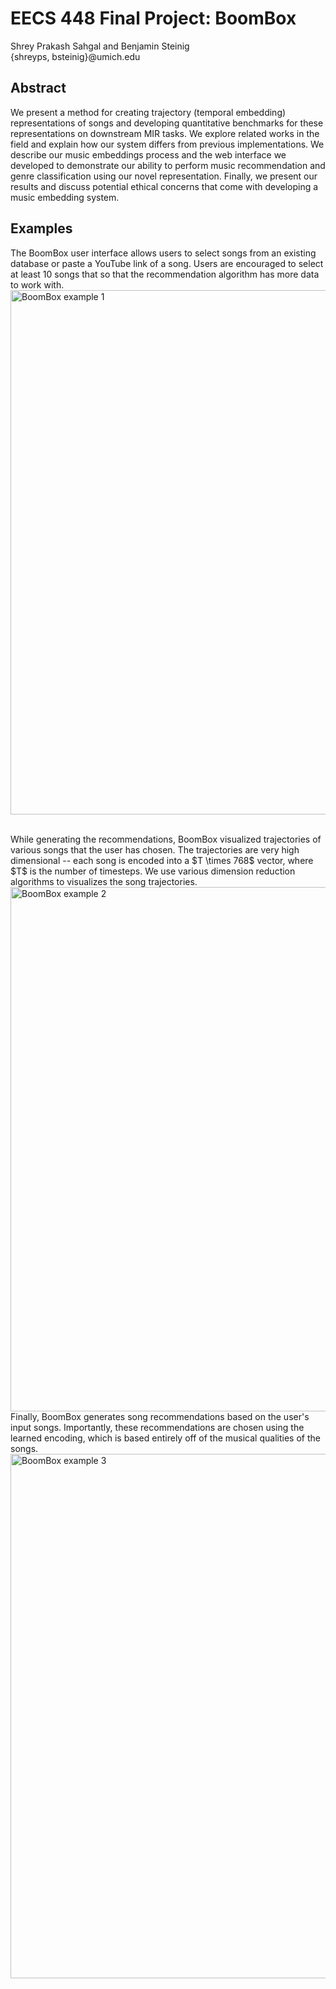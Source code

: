 # EECS 448 Final Project: BoomBox
Shrey Prakash Sahgal and Benjamin Steinig <br>
{shreyps, bsteinig}@umich.edu

## Abstract
We present a method for creating trajectory (temporal embedding) representations of songs and developing quantitative benchmarks for these representations on downstream MIR tasks. We explore related works in the field and explain how our system differs from previous implementations. We describe our music embeddings process and the web interface we developed to demonstrate our ability to perform music recommendation and genre classification using our novel representation. Finally, we present our results and discuss potential ethical concerns that come with developing a music embedding system.

## Examples

The BoomBox user interface allows users to select songs from an existing database or paste a YouTube link of a song. Users are encouraged to select at least 10 songs that so that the recommendation algorithm has more data to work with.
<img width="839" alt="BoomBox example 1" src="https://github.com/shreysahgal/eecs448-boombox/blob/76e7426febf054abcfbf61ba14474867efc18535/static/boombox_ui.png">

<br>
While generating the recommendations, BoomBox visualized trajectories of various songs that the user has chosen. The trajectories are very high dimensional -- each song is encoded into a $T \times 768$ vector, where $T$ is the number of timesteps. We use various dimension reduction algorithms to visualizes the song trajectories.
<img width="839" alt="BoomBox example 2" src="https://github.com/shreysahgal/eecs448-boombox/blob/76e7426febf054abcfbf61ba14474867efc18535/static/boombox_traj.png">
<br>
Finally, BoomBox generates song recommendations based on the user's input songs. Importantly, these recommendations are chosen using the learned encoding, which is based entirely off of the musical qualities of the songs.
<img width="839" alt="BoomBox example 3" src="https://github.com/shreysahgal/eecs448-boombox/blob/76e7426febf054abcfbf61ba14474867efc18535/static/boombox_recomendations.png">
